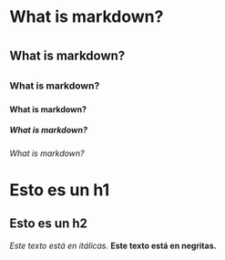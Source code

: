 # What is markdown? <h1>
## What is markdown? <h2>
### What is markdown? <h3>
#### What is markdown? <h4>
##### What is markdown? <h5>
###### What is markdown? <h6>
  
  Esto es un h1
=============

Esto es un h2
-------------
  
 *Este texto está en itálicas.*
**Este texto está en negritas.**

